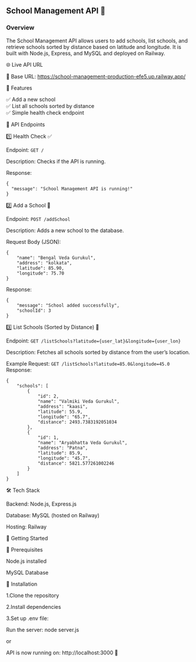 ## School Management API 🏫

### Overview

The School Management API allows users to add schools, list schools, and retrieve schools sorted by distance based on latitude and longitude. It is built with Node.js, Express, and MySQL and deployed on Railway.

🌐 Live API URL

📌 Base URL: 
https://school-management-production-efe5.up.railway.app/

📌 Features

✅ Add a new school <br>
✅ List all schools sorted by distance <br>
✅ Simple health check endpoint<br>

📖 API Endpoints

1️⃣ Health Check ✅

Endpoint: `GET /`

Description: Checks if the API is running.

Response:
```
{
  "message": "School Management API is running!"
} 
```
2️⃣ Add a School 🏫

Endpoint: `POST /addSchool`

Description: Adds a new school to the database.

Request Body (JSON):
```
{
    "name": "Bengal Veda Gurukul", 
    "address": "kolkata",
    "latitude": 85.90,
    "longitude": 75.70
}
```
Response:
```
{
    "message": "School added successfully",
    "schoolId": 3
}
```

3️⃣ List Schools (Sorted by Distance) 📍

Endpoint: `GET /listSchools?latitude={user_lat}&longitude={user_lon}`

Description: Fetches all schools sorted by distance from the user’s location.

Example Request:
`GET /listSchools?latitude=85.0&longitude=45.0`
Response:
```
{
    "schools": [
        {
            "id": 2,
            "name": "Valmiki Veda Gurukul",
            "address": "kaasi",
            "latitude": 55.9,
            "longitude": "65.7",
            "distance": 2493.7383192051034
        },
        {
            "id": 1,
            "name": "Aryabhatta Veda Gurukul",
            "address": "Patna",
            "latitude": 85.9,
            "longitude": "45.7",
            "distance": 5821.577261002246
        }
    ]
}
```

🛠️ Tech Stack

Backend: Node.js, Express.js

Database: MySQL (hosted on Railway)

Hosting: Railway

🚀 Getting Started

🔹 Prerequisites

Node.js installed

MySQL Database

🔹 Installation

1.Clone the repository <br>

2.Install dependencies <br>

3.Set up .env file: <br>

Run the server: node server.js

or

API is now running on: http://localhost:3000 🎉
